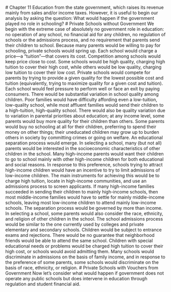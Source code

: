 \# Chapter 11 Education from the state government, which raises its revenue mainly from sales and/or income taxes. However, it is useful to begin our analysis by asking the question: What would happen if the government played no role in schooling? # Private Schools without Government We begin with the extreme case of absolutely no government role in education: no operation of any school, no financial aid for any children, no regulation of schools or the admissions process, and no requirement that parents send their children to school. Because many parents would be willing to pay for schooling, private schools would spring up. Each school would charge a price—a “tuition”—that covers its cost. Competition among schools would keep price close to cost. Some schools would be high quality, charging high tuition to cover their high cost, while others would be low quality, charging low tuition to cover their low cost. Private schools would compete for parents by trying to provide a given quality for the lowest possible cost and tuition (equivalently, trying to maximize quality for a given cost and tuition). Each school would feel pressure to perform well or face an exit by paying consumers. There would be substantial variation in school quality among children. Poor families would have difficulty affording even a low-tuition, low-quality school, while most affluent families would send their children to a high-tuition, high-quality school. There would also be quality variation due to variation in parental priorities about education; at any income level, some parents would buy more quality for their children than others. Some parents would buy no schooling at all for their children, preferring to spend their money on other things; their uneducated children may grow up to burden others in society by committing crimes or going on welfare. An educational separation process would emerge. In selecting a school, many (but not all) parents would be interested in the socioeconomic characteristics of other children in the school. Many high-income parents would want their children to go to school mainly with other high-income children for both educational and social reasons. In response to this preference, schools trying to attract high-income children would have an incentive to try to limit admissions of low-income children. The main instruments for achieving this would be to charge high tuition, locate in high-income communities, and use an admissions process to screen applicants. If many high-income families succeeded in sending their children to mainly high-income schools, then most middle-income families would have to settle for mainly middle-income schools, leaving most low-income children to attend mainly low-income schools. The separation process would be governed by more than income. In selecting a school, some parents would also consider the race, ethnicity, and religion of other children in the school. The school admissions process would be similar to the one currently used by colleges and private elementary and secondary schools. Children would be subject to entrance exams and rejections. There would be no guarantee that neighborhood friends would be able to attend the same school. Children with special educational needs or problems would be charged high tuition to cover their high cost, or schools would avoid admitting them. Many schools would discriminate in admissions on the basis of family income, and in response to the preference of some parents, some schools would discriminate on the basis of race, ethnicity, or religion. # Private Schools with Vouchers from Government Now let’s consider what would happen if government does not operate any public schools but does intervene in education through regulation and student financial aid.